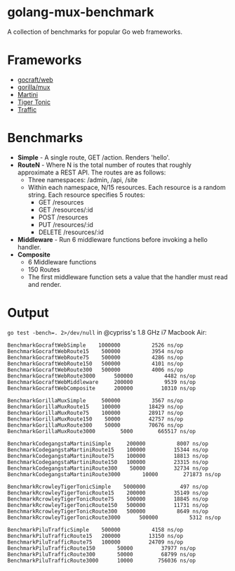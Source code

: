 golang-mux-benchmark
====================

A collection of benchmarks for popular Go web frameworks.

# Frameworks

*  [gocraft/web](https://github.com/gocraft/web)
*  [gorilla/mux](https://github.com/gorilla/mux)
*  [Martini](https://github.com/codegangsta/martini)
*  [Tiger Tonic](https://github.com/rcrowley/go-tigertonic)
*  [Traffic](https://github.com/pilu/traffic)

# Benchmarks

*  **Simple** - A single route, GET /action. Renders 'hello'.
*  **RouteN** - Where N is the total number of routes that roughly approximate a REST API. The routes are as follows:
   *  Three namespaces: /admin, /api, /site
   *  Within each namespace, N/15 resources. Each resource is a random string. Each resource specifies 5 routes:
      *  GET /resources
      *  GET /resources/:id
      *  POST /resources
      *  PUT /resources/:id
      *  DELETE /resources/:id
*  **Middleware** - Run 6 middleware functions before invoking a hello handler.
*  **Composite**
   *  6 Middleware functions
   *  150 Routes
   *  The first middleware function sets a value that the handler must read and render.

# Output

`go test -bench=. 2>/dev/null` in @cypriss's 1.8 GHz i7 Macbook Air:

```
BenchmarkGocraftWebSimple	 1000000	      2526 ns/op
BenchmarkGocraftWebRoute15	  500000	      3954 ns/op
BenchmarkGocraftWebRoute75	  500000	      4286 ns/op
BenchmarkGocraftWebRoute150	  500000	      4101 ns/op
BenchmarkGocraftWebRoute300	  500000	      4006 ns/op
BenchmarkGocraftWebRoute3000	  500000	      4482 ns/op
BenchmarkGocraftWebMiddleware	  200000	      9539 ns/op
BenchmarkGocraftWebComposite	  200000	     10310 ns/op

BenchmarkGorillaMuxSimple	  500000	      3567 ns/op
BenchmarkGorillaMuxRoute15	  100000	     18429 ns/op
BenchmarkGorillaMuxRoute75	  100000	     28917 ns/op
BenchmarkGorillaMuxRoute150	   50000	     42757 ns/op
BenchmarkGorillaMuxRoute300	   50000	     70676 ns/op
BenchmarkGorillaMuxRoute3000	    5000	    665517 ns/op

BenchmarkCodegangstaMartiniSimple	  200000	      8007 ns/op
BenchmarkCodegangstaMartiniRoute15	  100000	     15344 ns/op
BenchmarkCodegangstaMartiniRoute75	  100000	     18813 ns/op
BenchmarkCodegangstaMartiniRoute150	  100000	     23315 ns/op
BenchmarkCodegangstaMartiniRoute300	   50000	     32734 ns/op
BenchmarkCodegangstaMartiniRoute3000	   10000	    271873 ns/op

BenchmarkRcrowleyTigerTonicSimple	 5000000	       497 ns/op
BenchmarkRcrowleyTigerTonicRoute15	  200000	     35149 ns/op
BenchmarkRcrowleyTigerTonicRoute75	  500000	     18845 ns/op
BenchmarkRcrowleyTigerTonicRoute150	  500000	     11731 ns/op
BenchmarkRcrowleyTigerTonicRoute300	  500000	      8649 ns/op
BenchmarkRcrowleyTigerTonicRoute3000	  500000	      5312 ns/op

BenchmarkPiluTrafficSimple	  500000	      4158 ns/op
BenchmarkPiluTrafficRoute15	  200000	     13150 ns/op
BenchmarkPiluTrafficRoute75	  100000	     24709 ns/op
BenchmarkPiluTrafficRoute150	   50000	     37977 ns/op
BenchmarkPiluTrafficRoute300	   50000	     68799 ns/op
BenchmarkPiluTrafficRoute3000	   10000	    756036 ns/op
```
